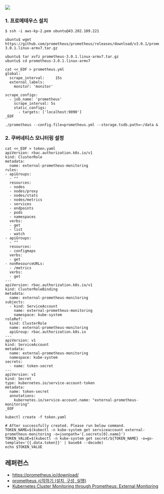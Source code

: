 ![](https://github.com/gnosia93/eks-grv-adp/blob/main/tutorial/images/monitor-1.png)

### 1. 프로메테우스 설치 ###
```
$ ssh -i aws-kp-2.pem ubuntu@43.202.109.221

ubuntu$ wget https://github.com/prometheus/prometheus/releases/download/v3.0.1/prometheus-3.0.1.linux-armv7.tar.gz

ubuntu$ tar xvfz prometheus-3.0.1.linux-armv7.tar.gz
ubuntu$ cd prometheus-3.0.1.linux-armv7
```

```
cat <<_EOF > prometheus.yml
global:
  scrape_interval:     15s  
  external_labels:
    monitor: 'monitor'

scrape_configs:
  - job_name: 'prometheus'
    scrape_interval: 5s
    static_configs:
      - targets: ['localhost:9090']
_EOF
```

```
./prometheus --config.file=prometheus.yml --storage.tsdb.path=~/data &
```

### 2. 쿠버네티스 모니터링 설정 ###
```
cat <<_EOF > token.yaml
apiVersion: rbac.authorization.k8s.io/v1
kind: ClusterRole
metadata:
  name: external-prometheus-monitoring
rules:
- apiGroups:
  - ""
  resources:
  - nodes
  - nodes/proxy
  - nodes/stats
  - nodes/metrics
  - services
  - endpoints
  - pods
  - namespaces
  verbs:
  - get
  - list
  - watch
- apiGroups:
  - ""
  resources:
  - configmaps
  verbs:
  - get
- nonResourceURLs:
  - /metrics
  verbs:
  - get
---
apiVersion: rbac.authorization.k8s.io/v1
kind: ClusterRoleBinding
metadata:
  name: external-prometheus-monitoring
subjects:
  - kind: ServiceAccount
    name: external-prometheus-monitoring
    namespace: kube-system
roleRef:
  kind: ClusterRole
  name: external-prometheus-monitoring
  apiGroup: rbac.authorization.k8s.io
---
apiVersion: v1
kind: ServiceAccount
metadata:
  name: external-prometheus-monitoring
  namespace: kube-system
secrets:
  - name: token-secret
---
apiVersion: v1
kind: Secret
type: kubernetes.io/service-account-token
metadata:
  name: token-secret
  annotations:
    kubernetes.io/service-account.name: "external-prometheus-monitoring"
_EOF
```
```
kubectl create -f token.yaml

# After successfully created. Please run below command.
TOKEN_NAME=$(kubectl -n kube-system get serviceaccount external-prometheus-monitoring -o=jsonpath='{.secrets[0].name}')
TOKEN_VALUE=$(kubectl -n kube-system get secret/${TOKEN_NAME} -o=go-template='{{.data.token}}' | base64 --decode)
echo $TOKEN_VALUE
```

## 레퍼런스 ##

* https://prometheus.io/download/
* [prometheus 시작하기 (설치, 구성, 실행)](https://velog.io/@suk13574/Promehteus-prometheus-%EC%82%AC%EC%9A%A9%ED%95%B4%EB%B3%B4%EA%B8%B0-%EC%84%A4%EC%B9%98-%EA%B5%AC%EC%84%B1-%EC%8B%A4%ED%96%89)
* [Kubernetes Cluster Monitoring through Prometheus: External Monitoring](https://vivek-raj.medium.com/kubernetes-cluster-monitoring-through-prometheus-external-monitoring-54ff01a8b727)
